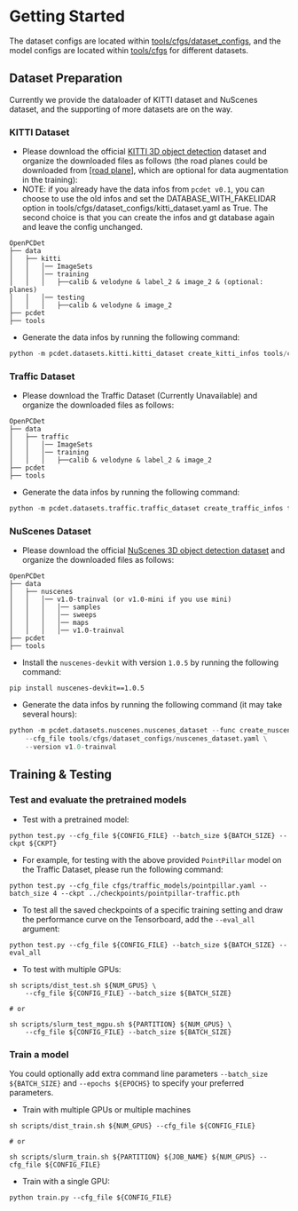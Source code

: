 # Getting Started
The dataset configs are located within [tools/cfgs/dataset_configs](../tools/cfgs/dataset_configs),
and the model configs are located within [tools/cfgs](../tools/cfgs) for different datasets.


## Dataset Preparation

Currently we provide the dataloader of KITTI dataset and NuScenes dataset, and the supporting of more datasets are on the way.

### KITTI Dataset
* Please download the official [KITTI 3D object detection](http://www.cvlibs.net/datasets/kitti/eval_object.php?obj_benchmark=3d) dataset and organize the downloaded files as follows (the road planes could be downloaded from [[road plane]](https://drive.google.com/file/d/1d5mq0RXRnvHPVeKx6Q612z0YRO1t2wAp/view?usp=sharing), which are optional for data augmentation in the training):
* NOTE: if you already have the data infos from `pcdet v0.1`, you can choose to use the old infos and set the DATABASE_WITH_FAKELIDAR option in tools/cfgs/dataset_configs/kitti_dataset.yaml as True. The second choice is that you can create the infos and gt database again and leave the config unchanged.

```
OpenPCDet
├── data
│   ├── kitti
│   │   │── ImageSets
│   │   │── training
│   │   │   ├──calib & velodyne & label_2 & image_2 & (optional: planes)
│   │   │── testing
│   │   │   ├──calib & velodyne & image_2
├── pcdet
├── tools
```

* Generate the data infos by running the following command:
```python
python -m pcdet.datasets.kitti.kitti_dataset create_kitti_infos tools/cfgs/dataset_configs/kitti_dataset.yaml
```

### Traffic Dataset
* Please download the Traffic Dataset (Currently Unavailable) and organize the downloaded files as follows:
```
OpenPCDet
├── data
│   ├── traffic
│   │   │── ImageSets
│   │   │── training
│   │   │   ├──calib & velodyne & label_2 & image_2
├── pcdet
├── tools
```

* Generate the data infos by running the following command:
```python
python -m pcdet.datasets.traffic.traffic_dataset create_traffic_infos tools/cfgs/dataset_configs/traffic_dataset.yaml
```

### NuScenes Dataset
* Please download the official [NuScenes 3D object detection dataset](https://www.nuscenes.org/download) and
organize the downloaded files as follows:
```
OpenPCDet
├── data
│   ├── nuscenes
│   │   │── v1.0-trainval (or v1.0-mini if you use mini)
│   │   │   │── samples
│   │   │   │── sweeps
│   │   │   │── maps
│   │   │   │── v1.0-trainval
├── pcdet
├── tools
```

* Install the `nuscenes-devkit` with version `1.0.5` by running the following command:
```shell script
pip install nuscenes-devkit==1.0.5
```

* Generate the data infos by running the following command (it may take several hours):
```python
python -m pcdet.datasets.nuscenes.nuscenes_dataset --func create_nuscenes_infos \
    --cfg_file tools/cfgs/dataset_configs/nuscenes_dataset.yaml \
    --version v1.0-trainval
```

## Training & Testing


### Test and evaluate the pretrained models
* Test with a pretrained model:
```shell script
python test.py --cfg_file ${CONFIG_FILE} --batch_size ${BATCH_SIZE} --ckpt ${CKPT}
```

* For example, for testing with the above provided `PointPillar` model on the Traffic Dataset, please run the following command:

```shell script
python test.py --cfg_file cfgs/traffic_models/pointpillar.yaml --batch_size 4 --ckpt ../checkpoints/pointpillar-traffic.pth
```

* To test all the saved checkpoints of a specific training setting and draw the performance curve on the Tensorboard, add the `--eval_all` argument:
```shell script
python test.py --cfg_file ${CONFIG_FILE} --batch_size ${BATCH_SIZE} --eval_all
```

* To test with multiple GPUs:
```shell script
sh scripts/dist_test.sh ${NUM_GPUS} \
    --cfg_file ${CONFIG_FILE} --batch_size ${BATCH_SIZE}

# or

sh scripts/slurm_test_mgpu.sh ${PARTITION} ${NUM_GPUS} \
    --cfg_file ${CONFIG_FILE} --batch_size ${BATCH_SIZE}
```


### Train a model
You could optionally add extra command line parameters `--batch_size ${BATCH_SIZE}` and `--epochs ${EPOCHS}` to specify your preferred parameters.


* Train with multiple GPUs or multiple machines
```shell script
sh scripts/dist_train.sh ${NUM_GPUS} --cfg_file ${CONFIG_FILE}

# or

sh scripts/slurm_train.sh ${PARTITION} ${JOB_NAME} ${NUM_GPUS} --cfg_file ${CONFIG_FILE}
```

* Train with a single GPU:
```shell script
python train.py --cfg_file ${CONFIG_FILE}
```
